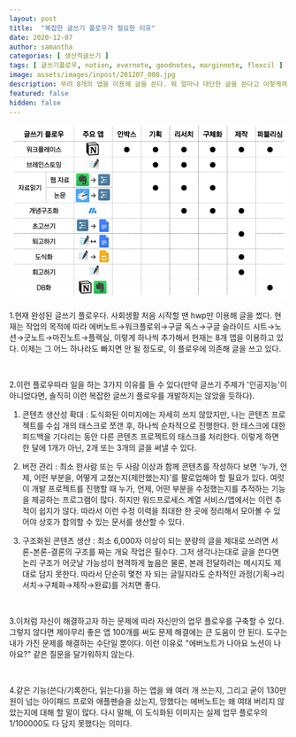 ```yaml
---
layout: post
title:  "복잡한 글쓰기 플로우가 필요한 이유"
date: 2020-12-07
author: samantha
categories: [ 생산적글쓰기 ]
tags: [ 글쓰기플로우, notion, evernote, goodnotes, marginnote, flexcil ]
image: assets/images/inpost/201207_000.jpg
description: 무려 8개의 앱을 이용해 글을 쓴다. 뭐 얼마나 대단한 글을 쓴다고 이렇게까지 자신만의 플로우를 고집하는 걸까? 글쎄, 인공지능 기업에서 일하면 이렇게 변한다!
featured: false
hidden: false
---
```


![001](https://github.com/samantha-writer/blog/blob/master/assets/images/inpost/201207_001.jpg?raw=true)

1.현재 완성된 글쓰기 플로우다. 사회생활 처음 시작할 땐 hwp만 이용해 글을 썼다. 현재는  작업의 목적에 따라 에버노트→워크플로위→구글 독스→구글 슬라이드 시트→노션→굿노트→마진노트→플렉실, 이렇게 하나씩 추가해서 현재는 8개 앱을 이용하고 있다. 이제는 그 어느 하나라도 빠지면 안 될 정도로, 이 플로우에 의존해 글을 쓰고 있다.

<br/>

2.이런 플로우따라 일을 하는 3가지 이유를 들 수 있다(만약 글쓰기 주제가 '인공지능'이 아니었다면, 솔직히 이런 복잡한 글쓰기 플로우를 개발하지는 않았을 듯하다).

1) 콘텐츠 생산성 확대 : 도식화된 이미지에는 자세히 쓰지 않았지만, 나는 콘텐츠 프로젝트를 수십 개의 태스크로 쪼갠 후, 하나씩 순차적으로 진행한다. 한 태스크에 대한 피드백을 기다리는 동안 다른 콘텐츠 프로젝트의 태스크를 처리한다. 이렇게 하면 한 달에 1개가 아닌, 2개 또는 3개의 글을 써낼 수 있다.

2) 버전 관리 : 최소 한사람 또는 두 사람 이상과 함께 콘텐츠를 작성하다 보면 '누가, 언제, 어떤 부분을, 어떻게 고쳤는지(제안했는지)'를 팔로업해야 할 필요가 있다. 여럿이 개발 프로젝트를 진행할 때 누가, 언제, 어떤 부분을 수정했는지를 추적하는 기능을 제공하는 프로그램이 많다. 하지만 워드프로세스 계열 서비스/앱에서는 이런 추적이 쉽지가 않다. 따라서 이런 수정 이력을 최대한 한 곳에 정리해서 모아볼 수 있어야 상호가 합의할 수 있는 문서를 생산할 수 있다.

3) 구조화된 콘텐츠 생산 : 최소 6,000자 이상이 되는 분량의 글을 제대로 쓰려면 서론-본론-결론의 구조를 짜는 개요 작업은 필수다. 그저 생각나는대로 글을 쓴다면 논리 구조가 어긋날 가능성이 현격하게 높음은 물론, 본래 전달하려는 메시지도 제대로 담지 못한다. 따라서 단순히 몇천 자 되는 글일지라도 순차적인 과정(기획→리서치→구체화→제작→완료)를 거치면 좋다.

<br/>

3.이처럼 자신이 해결하고자 하는 문제에 따라 자신만의 업무 플로우를 구축할 수 있다. 그렇지 않다면 제아무리 좋은 앱 100개를 써도 문제 해결에는 큰 도움이 안 된다. 도구는 내가 가진 문제를 해결하는 수단일 뿐이다. 이런 이유로 "에버노트가 나아요 노션이 나아요?" 같은 질문을 달가워하지 않는다.

<br/>

4.같은 기능(쓴다/기록한다, 읽는다)을 하는 앱을 왜 여러 개 쓰는지, 그리고 굳이 130만 원이 넘는 아이패드 프로와 애플펜슬을 샀는지, 망했다는 에버노트는 왜 여태 버리지 않았는지에 대해 할 말이 많다. 다시 말해, 이 도식화된 이미지는 실제 업무 플로우의 1/100000도 다 담지 못했다는 의미다.

<br/>
